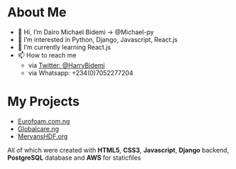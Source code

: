 # About Me
- 👋 Hi, I’m Dairo Michael Bidemi -> @Michael-py
- 👀 I’m interested in Python, Django, Javascript, React.js 
- 🌱 I’m currently learning React.js
- 📫 How to reach me
  - via [Twitter: @HarryBidemi](twitter.com/HarryBidemi)
  - via Whatsapp: +234(0)7052277204
# My Projects
- [Eurofoam.com.ng](https://eurofoam.com.ng)
- [Globalcare.ng](https://globalcare.ng)
- [MervansHDF.org](https://mervanshdf.org)

All of which were created with **HTML5**, **CSS3**, **Javascript**, **Django** backend, **PostgreSQL** database and **AWS** for staticfiles

<!---
Michael-py/Michael-py is a ✨ special ✨ repository because its `README.md` (this file) appears on your GitHub profile.
You can click the Preview link to take a look at your changes.
--->
